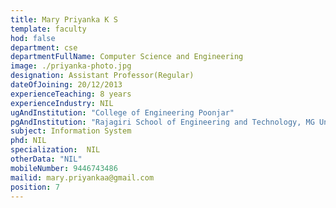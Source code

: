 ```yaml
---
title: Mary Priyanka K S
template: faculty
hod: false
department: cse
departmentFullName: Computer Science and Engineering
image: ./priyanka-photo.jpg
designation: Assistant Professor(Regular)
dateOfJoining: 20/12/2013
experienceTeaching: 8 years
experienceIndustry: NIL
ugAndInstitution: "College of Engineering Poonjar"
pgAndInstitution: "Rajagiri School of Engineering and Technology, MG University"
subject: Information System
phd: NIL
specialization:  NIL
otherData: "NIL"
mobileNumber: 9446743486
mailid: mary.priyankaa@gmail.com
position: 7
---
```

